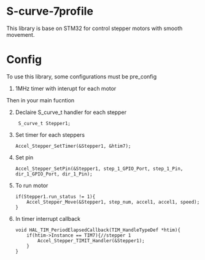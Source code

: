 # S-curve-7profile
This library is base on STM32 for control stepper motors with smooth movement.
# Config
To use this library, some configurations must be pre_config

1. 1MHz timer with interupt for each motor

Then in your main fucntion

2. Declaire S_curve_t handler for each stepper
	```
	 S_curve_t Stepper1;
	```
3. Set timer for each steppers
	```
	Accel_Stepper_SetTimer(&Stepper1, &htim7);
	```
4. Set pin
	```
	Accel_Stepper_SetPin(&Stepper1, step_1_GPIO_Port, step_1_Pin, dir_1_GPIO_Port, dir_1_Pin);
	```
5. To run motor
	```
	if(Stepper1.run_status != 1){
		Accel_Stepper_Move(&Stepper1, step_num, accel1, accel1, speed);
	}
	```
6. In timer interrupt callback
	```
	void HAL_TIM_PeriodElapsedCallback(TIM_HandleTypeDef *htim){
		if(htim->Instance == TIM7){//stepper 1
			Accel_Stepper_TIMIT_Handler(&Stepper1);
		}
	}
	```
